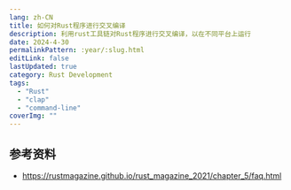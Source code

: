 ```yaml
---
lang: zh-CN
title: 如何对Rust程序进行交叉编译
description: 利用rust工具链对Rust程序进行交叉编译，以在不同平台上运行
date: 2024-4-30
permalinkPattern: :year/:slug.html
editLink: false
lastUpdated: true
category: Rust Development
tags:
  - "Rust"
  - "clap"
  - "command-line"
coverImg: ""
---
```


## 参考资料

- https://rustmagazine.github.io/rust_magazine_2021/chapter_5/faq.html
